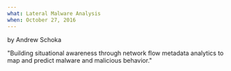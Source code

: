 ```yaml
---
what: Lateral Malware Analysis
when: October 27, 2016
---
```

by Andrew Schoka

"Building situational awareness through network flow metadata analytics to map and predict malware and 
malicious behavior."
